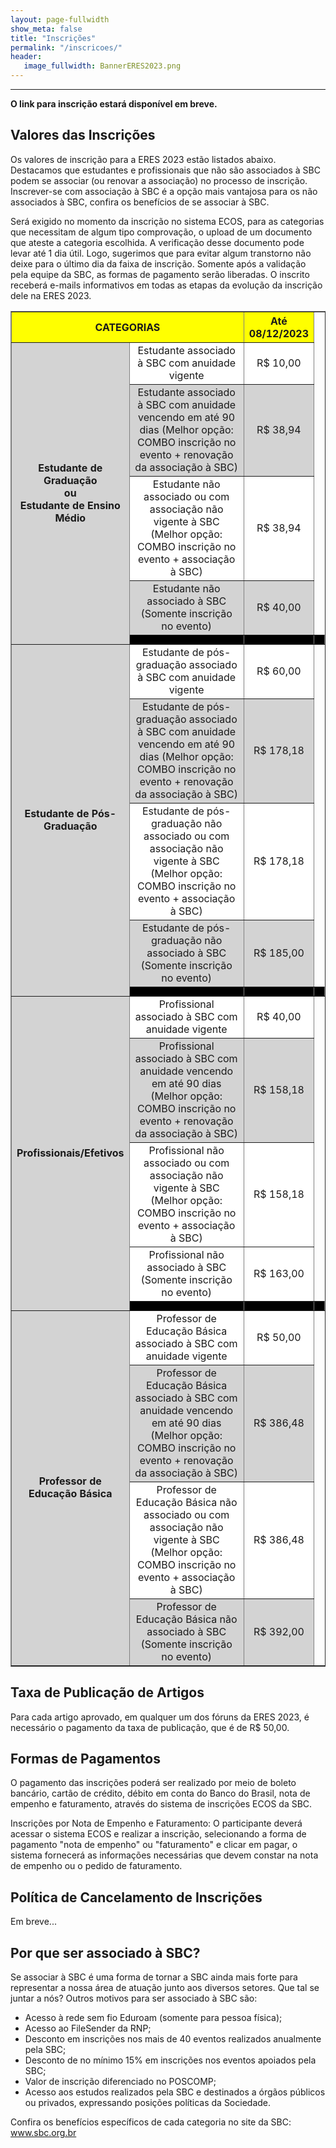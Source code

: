 ```yaml
---
layout: page-fullwidth
show_meta: false
title: "Inscrições"
permalink: "/inscricoes/"
header:
   image_fullwidth: BannerERES2023.png
---
```


<hr>

<!--<p>Para realizar sua inscrição na ERES, acesse o sistema ECOS da SBC no link: <a href="https://centraldesistemas.sbc.org.br/ecos/eres2022" target="blank">https://centraldesistemas.sbc.org.br/ecos/eres2022</a>. A inscrição na ERES 2023 dá direito a todas as atividades do evento incluindo palestras, sessões técnicas e minicursos.</p>-->

<strong>O link para inscrição estará disponível em breve.</strong>

<h2>Valores das Inscrições</h2>

<p>Os valores de inscrição para a ERES 2023 estão listados abaixo. Destacamos que estudantes e profissionais que não são associados à SBC podem se associar (ou renovar a associação) no processo de inscrição. Inscrever-se com associação à SBC é a opção mais vantajosa para os não associados à SBC, confira os benefícios de se associar à SBC.</p>

<p>Será exigido no momento da inscrição no sistema ECOS, para as categorias que necessitam de algum tipo comprovação, o upload de um documento que ateste a categoria escolhida. A verificação desse documento pode levar até 1 dia útil. Logo, sugerimos que para evitar algum transtorno não deixe para o último dia da faixa de inscrição. Somente após a validação pela equipe da SBC, as formas de pagamento serão liberadas. O inscrito receberá e-mails informativos em todas as etapas da evolução da inscrição dele na ERES 2023.</p>

<table style="width:100%" border="1" align="center">
  <tr bgcolor="#FFFF00">
	<th style="text-align:center" style="vertical-align:middle" width="20%" colspan="2">CATEGORIAS</th>
    <th width="5%">Até 08/12/2023</th>    
  </tr>

  <tr align="center" bgcolor="#d3d3d3">
    <td bgcolor="#d3d3d3" style="text-align:center" style="vertical-align:middle" width="20%" rowspan="5" ><b>Estudante de Graduação<br>ou<br>Estudante de Ensino Médio</b></td>
	<td bgcolor="#FFFFFF">Estudante associado à SBC com anuidade vigente</td>
	<td bgcolor="#FFFFFF">R$ 10,00</td>	
  </tr>


  <tr align="center" bgcolor="#d3d3d3">
    <td bgcolor="#d3d3d3" valign="middle">Estudante associado à SBC com anuidade vencendo em até 90 dias (Melhor opção: COMBO inscrição no evento + renovação da associação à SBC)</td>
    <td bgcolor="#d3d3d3">R$ 38,94</td>  	
  </tr>


  <tr align="center" bgcolor="#d3d3d3">
    <td valign="middle" bgcolor="#FFFFFF">Estudante não associado ou com associação não vigente à SBC (Melhor opção: COMBO inscrição no evento + associação à SBC)</td>
    <td bgcolor="#FFFFFF">R$ 38,94</td>  	
  </tr>

  <tr align="center" bgcolor="#d3d3d3">
  	<td bgcolor="#d3d3d3" valign="middle">Estudante não associado à SBC (Somente inscrição no evento) </td>
  	<td bgcolor="#d3d3d3">R$ 40,00</td>  	
  </tr>

 <tr>
	<td height="15" bgcolor="#000000"></td>
	<td bgcolor="#000000"></td>
	<td bgcolor="#000000"></td>						
  </tr>


  <tr align="center" bgcolor="#d3d3d3">
    <td bgcolor="#d3d3d3" style="text-align:center" style="vertical-align:middle" width="10%" rowspan="5" ><b>Estudante de Pós-Graduação</b></td>
	<td bgcolor="#FFFFFF" valign="middle" >Estudante de pós-graduação associado à SBC com anuidade vigente</td>
	<td bgcolor="#FFFFFF">R$ 60,00</td>	
  </tr>

  <tr bgcolor="#d3d3d3" align="center">
    <td bgcolor="#d3d3d3" valign="middle">Estudante de pós-graduação associado à SBC com anuidade vencendo em até 90 dias (Melhor opção: COMBO inscrição no evento + renovação da associação à SBC)</td>
    <td bgcolor="#d3d3d3">R$ 178,18</td>  	
  </tr>


  <tr align="center">
    <td bgcolor="#FFFFFF" valign="middle">Estudante de pós-graduação não associado ou com associação não vigente à SBC (Melhor opção: COMBO inscrição no evento + associação à SBC)</td>
    <td bgcolor="#FFFFFF">R$ 178,18</td>  		  	  
  </tr>

  <tr align="center" bgcolor="#d3d3d3">
  	<td bgcolor="#d3d3d3" valign="middle">Estudante de pós-graduação não associado à SBC (Somente inscrição no evento)  </td>
  	<td bgcolor="#d3d3d3">R$ 185,00</td>  	
  </tr>

  <tr>
 	<td height="15" bgcolor="#000000"></td>
 	<td bgcolor="#000000"></td>
 	<td bgcolor="#000000"></td>
 				
   </tr>


  <tr align="center" bgcolor="#d3d3d3">
    <td bgcolor="#d3d3d3" style="text-align:center" style="vertical-align:middle" width="10%" rowspan="5"><b>Profissionais/Efetivos</b></td>
	<td bgcolor="#FFFFFF" valign="middle">Profissional associado à SBC com anuidade vigente</td>
	<td bgcolor="#FFFFFF">R$ 40,00</td>
	
  </tr>

  <tr align="center" bgcolor="#d3d3d3">
    <td bgcolor="#d3d3d3" valign="middle">Profissional associado à SBC com anuidade vencendo em até 90 dias (Melhor opção: COMBO inscrição no evento + renovação da associação à SBC) </td>
    <td bgcolor="#d3d3d3">R$ 158,18</td>
  	
  </tr>


  <tr align="center" bgcolor="#d3d3d3">
    <td bgcolor="#FFFFFF" valign="middle">Profissional não associado ou com associação não vigente à SBC (Melhor opção: COMBO inscrição no evento + associação à SBC)  </td>
    <td bgcolor="#FFFFFF">R$ 158,18</td>
  	 		  	  	
  </tr>

  <tr align="center" bgcolor="#d3d3d3">
	<td bgcolor="#FFFFFF" valign="middle">Profissional não associado à SBC (Somente inscrição no evento) </td>
	<td bgcolor="#FFFFFF">R$ 163,00</td>
  
  </tr>

 <tr>
	<td height="15" bgcolor="#000000"></td>
	<td bgcolor="#000000"></td>
	<td bgcolor="#000000"></td>
						
  </tr>

  <tr align="center" bgcolor="#d3d3d3">
    <td style="text-align:center" style="vertical-align:middle" width="10%" rowspan="5" ><b>Professor de Educação Básica</b></td>
	<td bgcolor="#FFFFFF" valign="middle">Professor de Educação Básica associado à SBC com anuidade vigente </td>
	<td bgcolor="#FFFFFF">R$ 50,00</td>
 
  </tr>

  <tr align="center" bgcolor="#d3d3d3">
    <td bgcolor="#d3d3d3" valign="middle">Professor de Educação Básica associado à SBC com anuidade vencendo em até 90 dias (Melhor opção: COMBO inscrição no evento + renovação da associação à SBC)</td>
    <td bgcolor="#d3d3d3">R$ 386,48</td>
   
  </tr>


  <tr align="center" bgcolor="#d3d3d3">
    <td bgcolor="#FFFFFF" valign="middle">Professor de Educação Básica não associado ou com associação não vigente à SBC (Melhor opção: COMBO inscrição no evento + associação à SBC)</td>
    <td bgcolor="#FFFFFF">R$ 386,48</td>
   
  </tr>

  <tr align="center" bgcolor="#d3d3d3">
     <td bgcolor="#d3d3d3" valign="middle">Professor de Educação Básica não associado à SBC (Somente inscrição no evento)</td>
     <td bgcolor="#d3d3d3">R$ 392,00</td>
   
  </tr>

</table>


<h2>Taxa de Publicação de Artigos</h2>

<p>Para cada artigo aprovado, em qualquer um dos fóruns da ERES 2023, é necessário o pagamento da taxa de publicação, que é de R$ 50,00.</p>


<h2>Formas de Pagamentos</h2>

<p>O pagamento das inscrições poderá ser realizado por meio de boleto bancário, cartão de crédito, débito em conta do Banco do Brasil, nota de empenho e faturamento, através do sistema de inscrições ECOS da SBC.
	

</p>

<p>Inscrições por Nota de Empenho e Faturamento: O participante deverá acessar o sistema ECOS e realizar a inscrição, selecionando a forma de pagamento "nota de empenho" ou "faturamento" e clicar em pagar, o sistema fornecerá as informações necessárias que devem constar na nota de empenho ou o pedido de faturamento.</p>

<h2>Política de Cancelamento de Inscrições</h2>

Em breve...

<!--<p>Até o dia <span style="color:red"><strong>10/Nov/2023</strong></span> pode-se fazer uma devolução de <span style="color:red"><strong>50%</strong></span> do valor pago pela inscrição na ERES 2023. Após esta data não haverá devolução de qualquer valor pago. A política se aplica tanto para o cancelamento da inscrição, quanto para o cancelamento de qualquer atividade adicional. Para solicitar o cancelamento, enviar a solicitação para <a href="mailto:faturamento@sbc.org.br">faturamento@sbc.org.br</a></p>
-->


<h2>Por que ser associado à SBC?</h2>

<p>Se associar à SBC é uma forma de tornar a SBC ainda mais forte para representar a nossa área de atuação junto aos diversos setores. Que tal se juntar a nós? Outros motivos para ser associado à SBC são:</p>

<ul>
	<li>Acesso à rede sem fio Eduroam (somente para pessoa física);</li>
	<li>Acesso ao FileSender da RNP;</li>
	<li>Desconto em inscrições nos mais de 40 eventos realizados anualmente pela SBC;</li>
	<li>Desconto de no mínimo 15% em inscrições nos eventos apoiados pela SBC;</li>
	<li>Valor de inscrição diferenciado no POSCOMP;</li>
	<li>Acesso aos estudos realizados pela SBC e destinados a órgãos públicos ou privados, expressando posições políticas da Sociedade.</li>
</ul>

<p>Confira os benefícios específicos de cada categoria no site da SBC: <a href="https://www.sbc.org.br" target="_blank">www.sbc.org.br</a></p>
